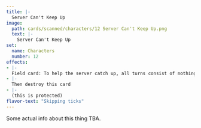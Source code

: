 ```yaml
---
title: |-
  Server Can't Keep Up
image: 
  path: cards/scanned/characters/12 Server Can't Keep Up.png
  text: |-
    Server Can't Keep Up
set:
  name: Characters
  number: 12
effects: 
- |-
  Field card: To help the server catch up, all turns consist of nothing but any effect brought by counts until not counts remain.
- |-
  Then destroy this card
- |-
  (this is protected)
flavor-text: "Skipping ticks"
---
```

Some actual info about this thing TBA.
